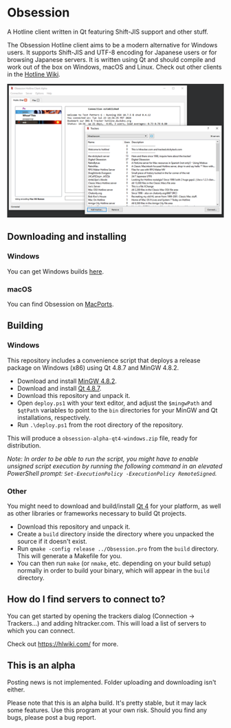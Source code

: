 Obsession
=========

A Hotline client written in Qt featuring Shift-JIS support and other stuff.

The Obsession Hotline client aims to be a modern alternative for Windows users. It supports Shift-JIS and UTF-8 encoding for Japanese users or for browsing Japanese servers. It is written using Qt and should compile and work out of the box on Windows, macOS and Linux. Check out other clients in the [Hotline Wiki](http://hotline.wikia.com/wiki/Clients).

![](https://github.com/tjohnman/Obsession/blob/qt4/screenshot.png?raw=true)

Downloading and installing
----------

### Windows

You can get Windows builds [here](https://github.com/tjohnman/Obsession/releases).

### macOS

You can find Obsession on [MacPorts](https://ports.macports.org/port/Obsession/details/).

Building
--------

### Windows

This repository includes a convenience script that deploys a release package on Windows (x86) using Qt 4.8.7 and MinGW 4.8.2.

- Download and install [MinGW 4.8.2](http://sourceforge.net/projects/mingw-w64/files/Toolchains%20targetting%20Win32/Personal%20Builds/mingw-builds/4.8.2/threads-posix/dwarf/i686-4.8.2-release-posix-dwarf-rt_v3-rev3.7z/download).
- Download and install [Qt 4.8.7](https://download.qt.io/archive/qt/4.8/4.8.7/qt-opensource-windows-x86-mingw482-4.8.7.exe).
- Download this repository and unpack it.
- Open `deploy.ps1` with your text editor, and adjust the `$mingwPath` and `$qtPath` variables to point to the `bin` directories for your MinGW and Qt installations, respectively.
- Run `.\deploy.ps1` from the root directory of the repository.

This will produce a `obsession-alpha-qt4-windows.zip` file, ready for distribution.

_Note: In order to be able to run the script, you might have to enable unsigned script execution by running the following command in an elevated PowerShell prompt: `Set-ExecutionPolicy -ExecutionPolicy RemoteSigned`._

### Other

You might need to download and build/install [Qt 4](https://download.qt.io/archive/qt/4.8/4.8.7/) for your platform, as well as other libraries or frameworks necessary to build Qt projects.

- Download this repository and unpack it.
- Create a `build` directory inside the directory where you unpacked the source if it doesn't exist.
- Run `qmake -config release ../Obsession.pro` from the `build` directory. This will generate a Makefile for you.
- You can then run `make` (or `nmake`, etc. depending on your build setup) normally in order to build your binary, which will appear in the `build` directory.

How do I find servers to connect to?
------------------------------------

You can get started by opening the trackers dialog (Connection -> Trackers...) and adding hltracker.com. This will load a list of servers to which you can connect.

Check out https://hlwiki.com/ for more.

This is an alpha
----------------

Posting news is not implemented. Folder uploading and downloading isn't either.

Please note that this is an alpha build. It's pretty stable, but it may lack some features.
Use this program at your own risk. Should you find any bugs, please post a bug report.
